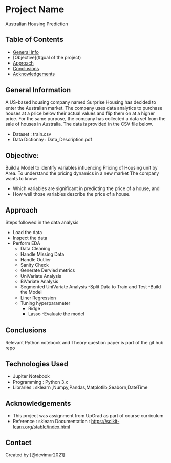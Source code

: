 # Project Name
Australian Housing Prediction


## Table of Contents
* [General Info](#general-information)
* [Objective](#goal of the project)
* [Approach](#technologies-used)
* [Conclusions](#conclusions)
* [Acknowledgements](#acknowledgements)



## General Information

A US-based housing company named Surprise Housing has decided to enter the Australian market. The company uses data analytics to purchase houses at a price below their actual values and flip them on at a higher price. For the same purpose, the company has collected a data set from the sale of houses in Australia. The data is provided in the CSV file below.

- Dataset         : train.csv
- Data Dictionay  : Data_Description.pdf

## Objective:
Build a Model to identify variables influencing Pricing of Housing unit by Area. To understand the pricing dynamics in a new market
The company wants to know:

- Which variables are significant in predicting the price of a house, and
- How well those variables describe the price of a house.

## Approach
Steps followed in the data analysis
- Load the data
- Inspect the data
- Perform EDA
  - Data Cleaning
  - Handle Missing Data
  - Handle Outlier
  - Sanity Check
  - Generate Dervied metrics
  - UniVariate Analysis
  - BiVariate Analysis
  - Segmented UniVariate Analysis
 -Split Data to Train and Test
 -Build the Model 
  - Liner Regression
  - Tuning hyperparameter 
      - Ridge
      - Lasso
  -Evaluate the model
 
## Conclusions
Relevant Python notebook and Theory question paper is part of the git hub repo


## Technologies Used
- Jupiter Notebook
- Programming : Python 3.x
- Libraries : sklearn ,Numpy,Pandas,Matplotlib,Seaborn,DateTime


## Acknowledgements
- This project was assignment from UpGrad as part of course curriculum
- Reference : sklearn Documentation : https://scikit-learn.org/stable/index.html


## Contact
Created by [@devimur2021] 


